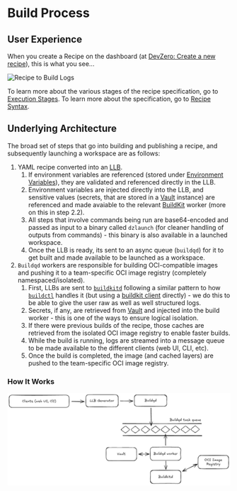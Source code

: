 # Build Process

## User Experience

When you create a Recipe on the dashboard (at [DevZero: Create a new recipe](https://www.devzero.io/dashboard/recipes/new)), this is what you see...

![Recipe to Build Logs](../.gitbook/assets/recipe-to-build\_logs.png)

To learn more about the various stages of the recipe specification, go to [Execution Stages](exec-stages.md). To learn more about the specification, go to [Recipe Syntax](syntax.md).

## Underlying Architecture

The broad set of steps that go into building and publishing a recipe, and subsequently launching a workspace are as follows:

1. YAML recipe converted into an [LLB](https://docs.docker.com/build/buildkit/#llb).
   1. If environment variables are referenced (stored under [Environment Variables](https://www.devzero.io/dashboard/environment-variables)), they are validated and referenced directly in the LLB.
   2. Environment variables are injected directly into the LLB, and sensitive values (secrets, that are stored in a [Vault](https://github.com/hashicorp/vault) instance) are referenced and made avaiable to the relevant [BuildKit](https://github.com/moby/buildkit) worker (more on this in step 2.2).
   3. All steps that involve commands being run are base64-encoded and passed as input to a binary called `dzlaunch` (for cleaner handling of outputs from commands) - this binary is also available in a launched workspace.
   4. Once the LLB is ready, its sent to an async queue (`buildqd`) for it to get built and made available to be launched as a workspace.
2. `Buildqd` workers are responsible for building OCI-compatible images and pushing it to a team-specific OCI image registry (completely namespaced/isolated).
   1. First, LLBs are sent to [`buildkitd`](https://github.com/moby/buildkit/tree/master/cmd/buildkitd) following a similar pattern to how [`buildctl`](https://github.com/moby/buildkit/tree/master/cmd/buildctl) handles it (but using a [buildkit client](https://github.com/moby/buildkit/tree/master/client) directly) - we do this to be able to give the user raw as well as well structured logs.
   2. Secrets, if any, are retrieved from [Vault](https://github.com/hashicorp/vault) and injected into the build worker - this is one of the ways to ensure logical isolation.
   3. If there were previous builds of the recipe, those caches are retrieved from the isolated OCI image registry to enable faster builds.
   4. While the build is running, logs are streamed into a message queue to be made available to the different clients (web UI, CLI, etc).
   5. Once the build is completed, the image (and cached layers) are pushed to the team-specific OCI image registry.

### How It Works

![Recipe Build Process](../.gitbook/assets/recipe-build-architecture.png)
